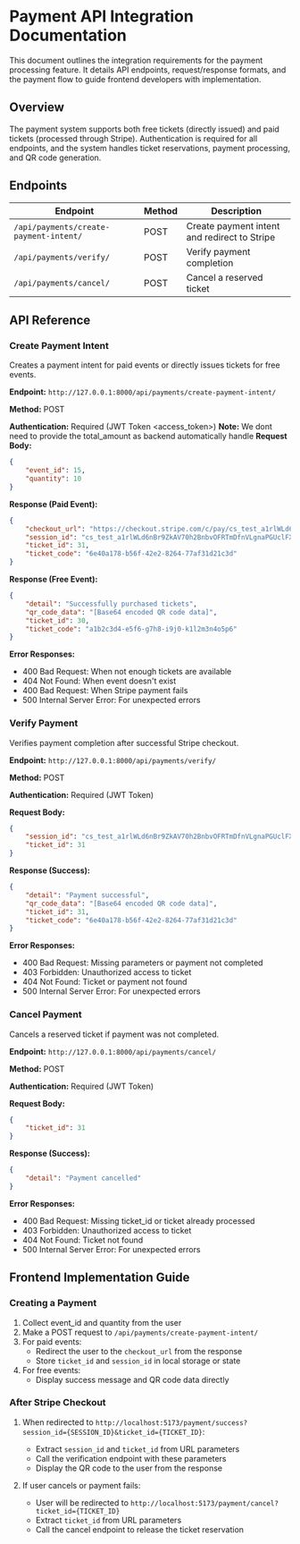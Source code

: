 # Payment API Integration Documentation

This document outlines the integration requirements for the payment processing feature. It details API endpoints, request/response formats, and the payment flow to guide frontend developers with implementation.


## Overview
The payment system supports both free tickets (directly issued) and paid tickets (processed through Stripe). Authentication is required for all endpoints, and the system handles ticket reservations, payment processing, and QR code generation.

## Endpoints

| Endpoint | Method | Description |
|----------|--------|-------------|
| `/api/payments/create-payment-intent/` | POST | Create payment intent and redirect to Stripe |
| `/api/payments/verify/` | POST | Verify payment completion |
| `/api/payments/cancel/` | POST | Cancel a reserved ticket |


## API Reference

### Create Payment Intent
Creates a payment intent for paid events or directly issues tickets for free events.

**Endpoint:** `http://127.0.0.1:8000/api/payments/create-payment-intent/`

**Method:** POST

**Authentication:** Required (JWT Token <access_token>)
**Note:**  We dont need to provide the total_amount as backend automatically handle 
**Request Body:**
```json
{
    "event_id": 15,
    "quantity": 10
}
```

**Response (Paid Event):**
```json
{
    "checkout_url": "https://checkout.stripe.com/c/pay/cs_test_a1rlWLd6nBr9ZkAV70h2BnbvOFRTmDfnVLgnaPGUclFX3LbWVkoXDuQUEn#fidkdWxOYHwnPyd1blpxYHZxWjA0VHxmRDY1MEY9SmJmcjE2QldEdGlkM0Nwd1RCMEtoV3FiX3V9XXNDVHVCSDNOb0hySHR0SmN9R0pDd2JMf0NoZE10PDVKZmJIYDZBUXdyfTRHVXBVTVJQNTVSVU1JT2ZURCcpJ2N3amhWYHdzYHcnP3F3cGApJ2lkfGpwcVF8dWAnPyd2bGtiaWBabHFgaCcpJ2BrZGdpYFVpZGZgbWppYWB3dic%2FcXdwYHgl",
    "session_id": "cs_test_a1rlWLd6nBr9ZkAV70h2BnbvOFRTmDfnVLgnaPGUclFX3LbWVkoXDuQUEn",
    "ticket_id": 31,
    "ticket_code": "6e40a178-b56f-42e2-8264-77af31d21c3d"
}
```

**Response (Free Event):**
```json
{
    "detail": "Successfully purchased tickets",
    "qr_code_data": "[Base64 encoded QR code data]",
    "ticket_id": 30,
    "ticket_code": "a1b2c3d4-e5f6-g7h8-i9j0-k1l2m3n4o5p6"
}
```

**Error Responses:**
- 400 Bad Request: When not enough tickets are available
- 404 Not Found: When event doesn't exist
- 400 Bad Request: When Stripe payment fails
- 500 Internal Server Error: For unexpected errors

### Verify Payment
Verifies payment completion after successful Stripe checkout.

**Endpoint:** `http://127.0.0.1:8000/api/payments/verify/`

**Method:** POST

**Authentication:** Required (JWT Token)

**Request Body:**
```json
{
    "session_id": "cs_test_a1rlWLd6nBr9ZkAV70h2BnbvOFRTmDfnVLgnaPGUclFX3LbWVkoXDuQUEn",
    "ticket_id": 31
}
```

**Response (Success):**
```json
{
    "detail": "Payment successful",
    "qr_code_data": "[Base64 encoded QR code data]",
    "ticket_id": 31,
    "ticket_code": "6e40a178-b56f-42e2-8264-77af31d21c3d"
}
```

**Error Responses:**
- 400 Bad Request: Missing parameters or payment not completed
- 403 Forbidden: Unauthorized access to ticket
- 404 Not Found: Ticket or payment not found
- 500 Internal Server Error: For unexpected errors

### Cancel Payment
Cancels a reserved ticket if payment was not completed.

**Endpoint:** `http://127.0.0.1:8000/api/payments/cancel/`

**Method:** POST

**Authentication:** Required (JWT Token)

**Request Body:**
```json
{
    "ticket_id": 31
}
```

**Response (Success):**
```json
{
    "detail": "Payment cancelled"
}
```

**Error Responses:**
- 400 Bad Request: Missing ticket_id or ticket already processed
- 403 Forbidden: Unauthorized access to ticket
- 404 Not Found: Ticket not found
- 500 Internal Server Error: For unexpected errors

## Frontend Implementation Guide

### Creating a Payment

1. Collect event_id and quantity from the user
2. Make a POST request to `/api/payments/create-payment-intent/`
3. For paid events:
   - Redirect the user to the `checkout_url` from the response
   - Store `ticket_id` and `session_id` in local storage or state
4. For free events:
   - Display success message and QR code data directly

### After Stripe Checkout

1. When redirected to `http://localhost:5173/payment/success?session_id={SESSION_ID}&ticket_id={TICKET_ID}`:
   - Extract `session_id` and `ticket_id` from URL parameters
   - Call the verification endpoint with these parameters
   - Display the QR code to the user from the response

2. If user cancels or payment fails:
   - User will be redirected to `http://localhost:5173/payment/cancel?ticket_id={TICKET_ID}`
   - Extract `ticket_id` from URL parameters
   - Call the cancel endpoint to release the ticket reservation

